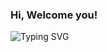 ### Hi, Welcome you! 
<img src="https://readme-typing-svg.demolab.com?font=Consolas&weight=700&size=24&pause=1000&color=1890FF&center=true&multiline=true&random=false&width=1000&height=100&lines=%E7%9C%9F%E6%AD%A3%E7%9A%84%E6%8A%80%E6%9C%AF%E6%98%AF%E8%A6%81%E6%8B%BF%E6%9D%A5%E5%81%9A%E5%88%9B%E6%96%B0%E7%9A%84%E3%80%82;%E4%BD%A0%E8%A6%81%E5%8E%BB%E9%A2%A0%E8%A6%86%E7%82%B9%E4%BB%80%E4%B9%88%EF%BC%8C%E5%B0%B1%E5%8E%BB%E5%88%9B%E9%80%A0%E7%82%B9%E4%BB%80%E4%B9%88%EF%BC%81" alt="Typing SVG" />
